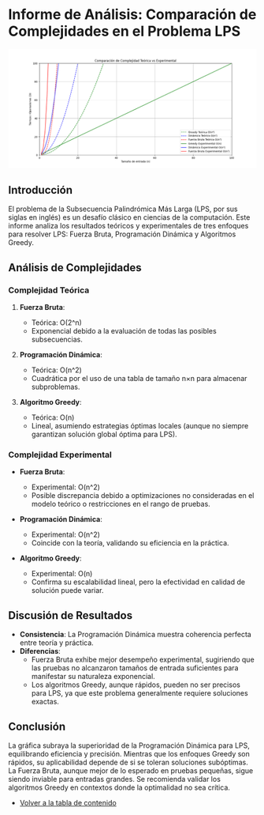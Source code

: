 # Informe de Análisis: Comparación de Complejidades en el Problema LPS

![Graficos](/docs/images/ComparacionesComplejidadesLPS.png)

## Introducción
El problema de la Subsecuencia Palindrómica Más Larga (LPS, por sus siglas en inglés) es un desafío clásico en ciencias de la computación. Este informe analiza los resultados teóricos y experimentales de tres enfoques para resolver LPS: Fuerza Bruta, Programación Dinámica y Algoritmos Greedy.

## Análisis de Complejidades

### Complejidad Teórica
1. **Fuerza Bruta**:  
   - Teórica: O(2^n)  
   - Exponencial debido a la evaluación de todas las posibles subsecuencias.

2. **Programación Dinámica**:  
   - Teórica: O(n^2)  
   - Cuadrática por el uso de una tabla de tamaño n×n para almacenar subproblemas.

3. **Algoritmo Greedy**:  
   - Teórica: O(n)  
   - Lineal, asumiendo estrategias óptimas locales (aunque no siempre garantizan solución global óptima para LPS).

### Complejidad Experimental
- **Fuerza Bruta**:  
  - Experimental: O(n^2)  
  - Posible discrepancia debido a optimizaciones no consideradas en el modelo teórico o restricciones en el rango de pruebas.

- **Programación Dinámica**:  
  - Experimental: O(n^2)  
  - Coincide con la teoría, validando su eficiencia en la práctica.

- **Algoritmo Greedy**:  
  - Experimental: O(n)  
  - Confirma su escalabilidad lineal, pero la efectividad en calidad de solución puede variar.

## Discusión de Resultados
- **Consistencia**: La Programación Dinámica muestra coherencia perfecta entre teoría y práctica.  
- **Diferencias**:  
  - Fuerza Bruta exhibe mejor desempeño experimental, sugiriendo que las pruebas no alcanzaron tamaños de entrada suficientes para manifestar su naturaleza exponencial.  
  - Los algoritmos Greedy, aunque rápidos, pueden no ser precisos para LPS, ya que este problema generalmente requiere soluciones exactas.  

## Conclusión
La gráfica subraya la superioridad de la Programación Dinámica para LPS, equilibrando eficiencia y precisión. Mientras que los enfoques Greedy son rápidos, su aplicabilidad depende de si se toleran soluciones subóptimas. La Fuerza Bruta, aunque mejor de lo esperado en pruebas pequeñas, sigue siendo inviable para entradas grandes. Se recomienda validar los algoritmos Greedy en contextos donde la optimalidad no sea crítica.  

- [Volver a la tabla de contenido](/docs/Readme.md)
